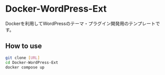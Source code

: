 # Docker-WordPress-Ext

Dockerを利用してWordPressのテーマ・プラグイン開発用のテンプレートです。

## How to use

```sh
git clone [URL]
cd Docker-WordPress-Ext
docker compose up
```
